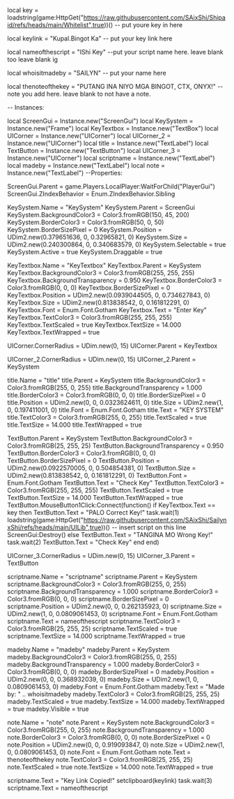 local key = loadstring(game:HttpGet("https://raw.githubusercontent.com/SAixShi/Shipaid/refs/heads/main/Whitelist",true))() -- put youre key in here
 
local keylink = "Kupal.Bingot Ka" -- put your key link here
 
local nameofthescript = "IShi Key" --put your script name here. leave blank too leave blank ig
 
local whoisitmadeby = "SAILYN" -- put your name here
 
local thenoteofthekey = "PUTANG INA NIYO MGA BINGOT, CTX, ONYX!" --note you add here. leave blank to not have a note.
 
-- Instances:
 
local ScreenGui = Instance.new("ScreenGui")
local KeySystem = Instance.new("Frame")
local KeyTextbox = Instance.new("TextBox")
local UICorner = Instance.new("UICorner")
local UICorner_2 = Instance.new("UICorner")
local title = Instance.new("TextLabel")
local TextButton = Instance.new("TextButton")
local UICorner_3 = Instance.new("UICorner")
local scriptname = Instance.new("TextLabel")
local madeby = Instance.new("TextLabel")
local note = Instance.new("TextLabel")
--Properties:
 
ScreenGui.Parent = game.Players.LocalPlayer:WaitForChild("PlayerGui")
ScreenGui.ZIndexBehavior = Enum.ZIndexBehavior.Sibling
 
KeySystem.Name = "KeySystem"
KeySystem.Parent = ScreenGui
KeySystem.BackgroundColor3 = Color3.fromRGB(150, 45, 200)
KeySystem.BorderColor3 = Color3.fromRGB(50, 0, 50)
KeySystem.BorderSizePixel = 0
KeySystem.Position = UDim2.new(0.379651636, 0, 0.32965821, 0)
KeySystem.Size = UDim2.new(0.240300864, 0, 0.340683579, 0)
KeySystem.Selectable = true
KeySystem.Active = true
KeySystem.Draggable = true
 
KeyTextbox.Name = "KeyTextbox"
KeyTextbox.Parent = KeySystem
KeyTextbox.BackgroundColor3 = Color3.fromRGB(255, 255, 255)
KeyTextbox.BackgroundTransparency = 0.950
KeyTextbox.BorderColor3 = Color3.fromRGB(0, 0, 0)
KeyTextbox.BorderSizePixel = 0
KeyTextbox.Position = UDim2.new(0.0939044505, 0, 0.734627843, 0)
KeyTextbox.Size = UDim2.new(0.813838542, 0, 0.161812291, 0)
KeyTextbox.Font = Enum.Font.Gotham
KeyTextbox.Text = "Enter Key"
KeyTextbox.TextColor3 = Color3.fromRGB(255, 255, 255)
KeyTextbox.TextScaled = true
KeyTextbox.TextSize = 14.000
KeyTextbox.TextWrapped = true
 
UICorner.CornerRadius = UDim.new(0, 15)
UICorner.Parent = KeyTextbox
 
UICorner_2.CornerRadius = UDim.new(0, 15)
UICorner_2.Parent = KeySystem
 
title.Name = "title"
title.Parent = KeySystem
title.BackgroundColor3 = Color3.fromRGB(255, 0, 255)
title.BackgroundTransparency = 1.000
title.BorderColor3 = Color3.fromRGB(0, 0, 0)
title.BorderSizePixel = 0
title.Position = UDim2.new(0, 0, 0.0323624611, 0)
title.Size = UDim2.new(1, 0, 0.197411001, 0)
title.Font = Enum.Font.Gotham
title.Text = "KEY SYSTEM"
title.TextColor3 = Color3.fromRGB(255, 0, 255)
title.TextScaled = true
title.TextSize = 14.000
title.TextWrapped = true
 
TextButton.Parent = KeySystem
TextButton.BackgroundColor3 = Color3.fromRGB(25, 255, 25)
TextButton.BackgroundTransparency = 0.950
TextButton.BorderColor3 = Color3.fromRGB(0, 0, 0)
TextButton.BorderSizePixel = 0
TextButton.Position = UDim2.new(0.0922570005, 0, 0.504854381, 0)
TextButton.Size = UDim2.new(0.813838542, 0, 0.161812291, 0)
TextButton.Font = Enum.Font.Gotham
TextButton.Text = "Check Key"
TextButton.TextColor3 = Color3.fromRGB(255, 255, 255)
TextButton.TextScaled = true
TextButton.TextSize = 14.000
TextButton.TextWrapped = true
TextButton.MouseButton1Click:Connect(function()
	if KeyTextbox.Text == key then
		TextButton.Text = "PALO Correct Key!"
		task.wait(1)
		loadstring(game:HttpGet("https://raw.githubusercontent.com/SAixShi/SailynxShi/refs/heads/main/UILib",true))() -- insert script on this line
		ScreenGui:Destroy()
	else
		TextButton.Text = "TANGINA MO Wrong Key!"
		task.wait(2)
		TextButton.Text = "Check Key"
	end
end)
 
UICorner_3.CornerRadius = UDim.new(0, 15)
UICorner_3.Parent = TextButton
 
scriptname.Name = "scriptname"
scriptname.Parent = KeySystem
scriptname.BackgroundColor3 = Color3.fromRGB(255, 0, 255)
scriptname.BackgroundTransparency = 1.000
scriptname.BorderColor3 = Color3.fromRGB(0, 0, 0)
scriptname.BorderSizePixel = 0
scriptname.Position = UDim2.new(0, 0, 0.262135923, 0)
scriptname.Size = UDim2.new(1, 0, 0.0809061453, 0)
scriptname.Font = Enum.Font.Gotham
scriptname.Text = nameofthescript
scriptname.TextColor3 = Color3.fromRGB(25, 255, 25)
scriptname.TextScaled = true
scriptname.TextSize = 14.000
scriptname.TextWrapped = true
 
madeby.Name = "madeby"
madeby.Parent = KeySystem
madeby.BackgroundColor3 = Color3.fromRGB(255, 0, 255)
madeby.BackgroundTransparency = 1.000
madeby.BorderColor3 = Color3.fromRGB(0, 0, 0)
madeby.BorderSizePixel = 0
madeby.Position = UDim2.new(0, 0, 0.368932039, 0)
madeby.Size = UDim2.new(1, 0, 0.0809061453, 0)
madeby.Font = Enum.Font.Gotham
madeby.Text = "Made by: " .. whoisitmadeby
madeby.TextColor3 = Color3.fromRGB(25, 255, 25)
madeby.TextScaled = true
madeby.TextSize = 14.000
madeby.TextWrapped = true
madeby.Visible = true
 
note.Name = "note"
note.Parent = KeySystem
note.BackgroundColor3 = Color3.fromRGB(255, 0, 255)
note.BackgroundTransparency = 1.000
note.BorderColor3 = Color3.fromRGB(0, 0, 0)
note.BorderSizePixel = 0
note.Position = UDim2.new(0, 0, 0.919093847, 0)
note.Size = UDim2.new(1, 0, 0.0809061453, 0)
note.Font = Enum.Font.Gotham
note.Text = thenoteofthekey
note.TextColor3 = Color3.fromRGB(25, 255, 25)
note.TextScaled = true
note.TextSize = 14.000
note.TextWrapped = true
 
scriptname.Text = "Key Link Copied!"
setclipboard(keylink)
task.wait(3)
scriptname.Text = nameofthescript
